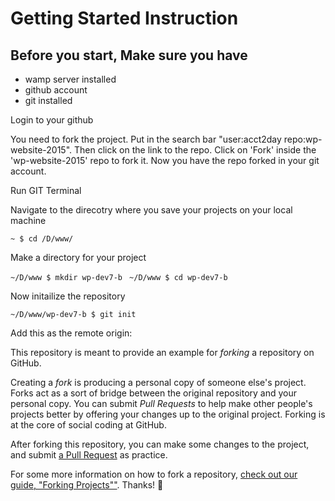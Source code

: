 # Getting Started Instruction

## Before you start, Make sure you have 

* wamp server installed
* github account
* git installed

Login to your github

You need to fork the project. Put in the search bar "user:acct2day repo:wp-website-2015". Then click on the link to the repo. Click on 'Fork' inside the 'wp-website-2015' repo to fork it. Now you have the repo forked in your git account.

Run GIT Terminal

Navigate to the direcotry where you save your projects on your local machine

`~ $ cd /D/www/`

Make a directory for your project

`~/D/www $ mkdir wp-dev7-b `
`~/D/www $ cd wp-dev7-b`

Now initailize the repository

`~/D/www/wp-dev7-b $ git init`

Add this as the remote origin:


This repository is meant to provide an example for *forking* a repository on GitHub.

Creating a *fork* is producing a personal copy of someone else's project. Forks act as a sort of bridge between the original repository and your personal copy. You can submit *Pull Requests* to help make other people's projects better by offering your changes up to the original project. Forking is at the core of social coding at GitHub.

After forking this repository, you can make some changes to the project, and submit [a Pull Request](https://github.com/octocat/Spoon-Knife/pulls) as practice.

For some more information on how to fork a repository, [check out our guide, "Forking Projects""](http://guides.github.com/overviews/forking/). Thanks! :sparkling_heart:
